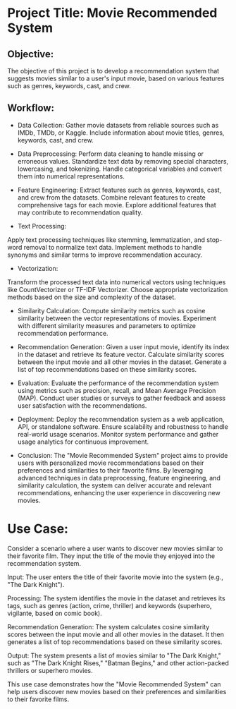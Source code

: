 # Project Title: Movie Recommended System
## Objective:
The objective of this project is to develop a recommendation system that suggests movies similar to a user's input movie, based on various features such as genres, keywords, cast, and crew.

## Workflow:

- Data Collection:
Gather movie datasets from reliable sources such as IMDb, TMDb, or Kaggle.
Include information about movie titles, genres, keywords, cast, and crew.

- Data Preprocessing:
Perform data cleaning to handle missing or erroneous values.
Standardize text data by removing special characters, lowercasing, and tokenizing.
Handle categorical variables and convert them into numerical representations.

- Feature Engineering:
Extract features such as genres, keywords, cast, and crew from the datasets.
Combine relevant features to create comprehensive tags for each movie.
Explore additional features that may contribute to recommendation quality.
- Text Processing:

Apply text processing techniques like stemming, lemmatization, and stop-word removal to normalize text data.
Implement methods to handle synonyms and similar terms to improve recommendation accuracy.

- Vectorization:

  
Transform the processed text data into numerical vectors using techniques like CountVectorizer or TF-IDF Vectorizer.
Choose appropriate vectorization methods based on the size and complexity of the dataset.

- Similarity Calculation:
Compute similarity metrics such as cosine similarity between the vector representations of movies.
Experiment with different similarity measures and parameters to optimize recommendation performance.

- Recommendation Generation:
Given a user input movie, identify its index in the dataset and retrieve its feature vector.
Calculate similarity scores between the input movie and all other movies in the dataset.
Generate a list of top recommendations based on these similarity scores.

- Evaluation:
Evaluate the performance of the recommendation system using metrics such as precision, recall, and Mean Average Precision (MAP).
Conduct user studies or surveys to gather feedback and assess user satisfaction with the recommendations.

- Deployment:
Deploy the recommendation system as a web application, API, or standalone software.
Ensure scalability and robustness to handle real-world usage scenarios.
Monitor system performance and gather usage analytics for continuous improvement.

- Conclusion:
The "Movie Recommended System" project aims to provide users with personalized movie recommendations based on their preferences and similarities to their favorite films. By leveraging advanced techniques in data preprocessing, feature engineering, and similarity calculation, the system can deliver accurate and relevant recommendations, enhancing the user experience in discovering new movies.

# Use Case:
Consider a scenario where a user wants to discover new movies similar to their favorite film. They input the title of the movie they enjoyed into the recommendation system.

Input: The user enters the title of their favorite movie into the system (e.g., "The Dark Knight").

Processing: The system identifies the movie in the dataset and retrieves its tags, such as genres (action, crime, thriller) and keywords (superhero, vigilante, based on comic book).

Recommendation Generation: The system calculates cosine similarity scores between the input movie and all other movies in the dataset. It then generates a list of top recommendations based on these similarity scores.

Output: The system presents a list of movies similar to "The Dark Knight," such as "The Dark Knight Rises," "Batman Begins," and other action-packed thrillers or superhero movies.

This use case demonstrates how the "Movie Recommended System" can help users discover new movies based on their preferences and similarities to their favorite films.
